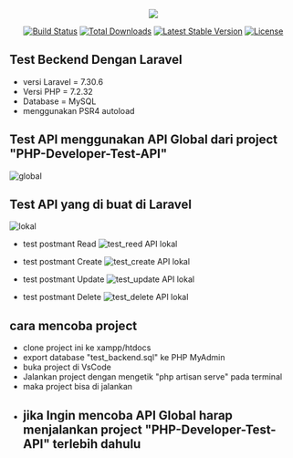 <p align="center"><img src="https://laravel.com/assets/img/components/logo-laravel.svg"></p>

<p align="center">
<a href="https://travis-ci.org/laravel/framework"><img src="https://travis-ci.org/laravel/framework.svg" alt="Build Status"></a>
<a href="https://packagist.org/packages/laravel/framework"><img src="https://poser.pugx.org/laravel/framework/d/total.svg" alt="Total Downloads"></a>
<a href="https://packagist.org/packages/laravel/framework"><img src="https://poser.pugx.org/laravel/framework/v/stable.svg" alt="Latest Stable Version"></a>
<a href="https://packagist.org/packages/laravel/framework"><img src="https://poser.pugx.org/laravel/framework/license.svg" alt="License"></a>
</p>

## Test Beckend Dengan Laravel
* versi Laravel = 7.30.6
* Versi PHP     = 7.2.32
* Database      = MySQL
* menggunakan PSR4 autoload

## Test API menggunakan API Global dari project "PHP-Developer-Test-API"   
![global](https://user-images.githubusercontent.com/92254494/151096895-2fe99db8-30f7-40cd-a52b-76a24b883beb.PNG)

## Test API yang di buat di Laravel
![lokal](https://user-images.githubusercontent.com/92254494/151096899-8cbf1a35-9425-4469-9079-7f7e6e1d71fc.PNG)
* test postmant Read
![test_reed API lokal](https://user-images.githubusercontent.com/92254494/151096990-611c24fc-9a49-4ace-aa5f-62c39e5caf5a.PNG)

* test postmant Create
![test_create API lokal](https://user-images.githubusercontent.com/92254494/151097025-e544f1b9-75ee-4243-9c60-deb927b1853d.PNG)

* test postmant Update
![test_update API lokal](https://user-images.githubusercontent.com/92254494/151097042-262d16ad-38da-40e4-ba50-c10346abe972.PNG)

* test postmant Delete
![test_delete API lokal](https://user-images.githubusercontent.com/92254494/151097054-bc06e807-b219-4b3c-b783-7c285931af1b.PNG)


## cara mencoba project
* clone project ini ke xampp/htdocs
* export database "test_backend.sql" ke PHP MyAdmin
* buka project di VsCode
* Jalankan project dengan mengetik "php artisan serve" pada terminal
* maka project bisa di jalankan
* ## jika Ingin mencoba API Global harap menjalankan project "PHP-Developer-Test-API" terlebih dahulu
